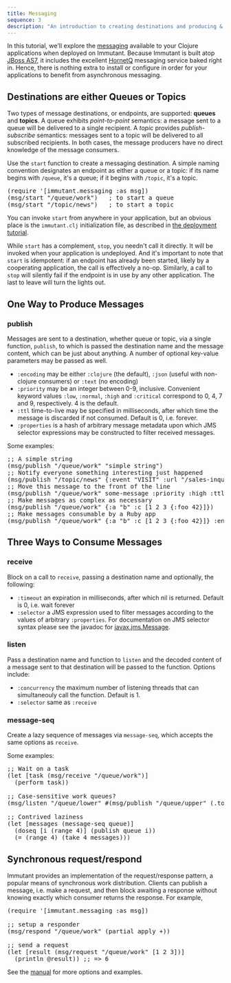 ```yaml
---
title: Messaging
sequence: 3
description: "An introduction to creating destinations and producing & consuming messages on those destinations."
---
```


In this tutorial, we'll explore the [messaging] available to your
Clojure applications when deployed on Immutant. Because Immutant is
built atop [JBoss AS7][as7], it includes the excellent [HornetQ]
messaging service baked right in. Hence, there is nothing extra to
install or configure in order for your applications to benefit from
asynchronous messaging.

## Destinations are either Queues or Topics

Two types of message destinations, or endpoints, are supported:
**queues** and **topics**. A queue exhibits *point-to-point*
semantics: a message sent to a queue will be delivered to a single
recipient. A *topic* provides *publish-subscribe* semantics: messages
sent to a topic will be delivered to all subscribed recipients. In
both cases, the message producers have no direct knowledge of the
message consumers.

Use the `start` function to create a messaging destination. A simple
naming convention designates an endpoint as either a queue or a topic:
if its name begins with `/queue`, it's a queue; if it begins with
`/topic`, it's a topic.

<pre class="syntax clojure">(require '[immutant.messaging :as msg])
(msg/start "/queue/work")   ; to start a queue
(msg/start "/topic/news")   ; to start a topic
</pre>

You can invoke `start` from anywhere in your application, but an
obvious place is the `immutant.clj` initialization file, as described
in [the deployment tutorial][deploying].

While `start` has a complement, `stop`, you needn't call it
directly. It will be invoked when your application is undeployed. And
it's important to note that `start` is idempotent: if an endpoint has
already been started, likely by a cooperating application, the call is
effectively a no-op. Similarly, a call to `stop` will silently fail if
the endpoint is in use by any other application. The last to leave
will turn the lights out.

## One Way to Produce Messages

### publish

Messages are sent to a destination, whether queue or topic, via a
single function, `publish`, to which is passed the destination name
and the message content, which can be just about anything.  A number
of optional key-value parameters may be passed as well.

* `:encoding` may be either `:clojure` (the default), `:json` (useful
  with non-clojure consumers) or `:text` (no encoding)
* `:priority` may be an integer between 0-9, inclusive. Convenient
  keyword values `:low`, `:normal`, `:high` and `:critical` correspond
  to 0, 4, 7 and 9, respectively. 4 is the default.
* `:ttl` time-to-live may be specified in milliseconds, after which
  time the message is discarded if not consumed. Default is 0,
  i.e. forever.
* `:properties` is a hash of arbitrary message metadata upon which JMS
  selector expressions may be constructed to filter received messages.

Some examples:

<pre class="syntax clojure">;; A simple string
(msg/publish "/queue/work" "simple string")
;; Notify everyone something interesting just happened
(msg/publish "/topic/news" {:event "VISIT" :url "/sales-inquiry"})
;; Move this message to the front of the line
(msg/publish "/queue/work" some-message :priority :high :ttl 1000)
;; Make messages as complex as necessary
(msg/publish "/queue/work" {:a "b" :c [1 2 3 {:foo 42}]})
;; Make messages consumable by a Ruby app
(msg/publish "/queue/work" {:a "b" :c [1 2 3 {:foo 42}]} :encoding :json)
</pre>
    
## Three Ways to Consume Messages

### receive

Block on a call to `receive`, passing a destination name and
optionally, the following:

* `:timeout` an expiration in milliseconds, after which nil is
  returned. Default is 0, i.e. wait forever
* `:selector` a JMS expression used to filter messages according
  to the values of arbitrary `:properties`. For documentation on
  JMS selector syntax please see the javadoc for
  [javax.jms.Message].

### listen

Pass a destination name and function to `listen` and the decoded
content of a message sent to that destination will be passed to the
function. Options include:

* `:concurrency` the maximum number of listening threads that can
  simultaneouly call the function. Default is 1.
* `:selector` same as `:receive`

### message-seq

Create a lazy sequence of messages via `message-seq`, which accepts
the same options as `receive`.

Some examples:

<pre class="syntax clojure">;; Wait on a task
(let [task (msg/receive "/queue/work")]
  (perform task))

;; Case-sensitive work queues?
(msg/listen "/queue/lower" #(msg/publish "/queue/upper" (.toUpperCase %)))

;; Contrived laziness
(let [messages (message-seq queue)]
  (doseq [i (range 4)] (publish queue i))
  (= (range 4) (take 4 messages)))
</pre>

## Synchronous request/respond

Immutant provides an implementation of the request/response pattern, a
popular means of synchronous work distribution. Clients can publish a
message, i.e. make a request, and then block awaiting a response
without knowing exactly which consumer returns the response. For
example,

<pre class="syntax clojure">(require '[immutant.messaging :as msg])

;; setup a responder
(msg/respond "/queue/work" (partial apply +))

;; send a request
(let [result (msg/request "/queue/work" [1 2 3])]
  (println @result)) ;; => 6
</pre>

See the [manual][messaging] for more options and examples.

[messaging]: http://immutant.org/builds/LATEST/html-docs/messaging.html
[as7]: http://www.jboss.org/jbossas
[HornetQ]: http://hornetq.org
[javax.jms.Message]: http://java.sun.com/javaee/5/docs/api/javax/jms/Message.html
[deploying]: ../deploying/
